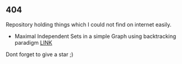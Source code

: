 ## 404
Repository holding things which I could not find on internet easily.

* Maximal Independent Sets in a simple Graph using backtracking paradigm [LINK](./Graphs/maximal_independent_set.cpp)

Dont forget to give a star ;)
